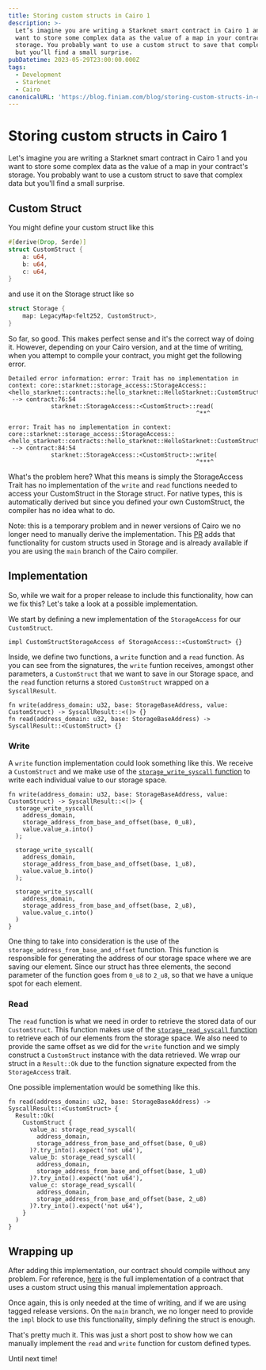 ```yaml
---
title: Storing custom structs in Cairo 1
description: >-
  Let’s imagine you are writing a Starknet smart contract in Cairo 1 and you
  want to store some complex data as the value of a map in your contract’s
  storage. You probably want to use a custom struct to save that complex data
  but you’ll find a small surprise.
pubDatetime: 2023-05-29T23:00:00.000Z
tags:
  - Development
  - Starknet
  - Cairo
canonicalURL: 'https://blog.finiam.com/blog/storing-custom-structs-in-cairo-1'
---
```


# Storing custom structs in Cairo 1

Let's imagine you are writing a Starknet smart contract in Cairo 1 and you want to store some complex data as the value of a map in your contract's storage. You probably want to use a custom struct to save that complex data but you'll find a small surprise.

## Custom Struct

You might define your custom struct like this

```rust
#[derive(Drop, Serde)]
struct CustomStruct {
    a: u64,
    b: u64,
    c: u64,
}
```

and use it on the Storage struct like so

```rust
struct Storage {
    map: LegacyMap<felt252, CustomStruct>,
}
```

So far, so good. This makes perfect sense and it's the correct way of doing it.
However, depending on your Cairo version, and at the time of writing, when you attempt to compile your contract, you might get the following error.

```rust!
Detailed error information: error: Trait has no implementation in context: core::starknet::storage_access::StorageAccess::<hello_starknet::contracts::hello_starknet::HelloStarknet::CustomStruct>
 --> contract:76:54
            starknet::StorageAccess::<CustomStruct>::read(
                                                     ^**^

error: Trait has no implementation in context: core::starknet::storage_access::StorageAccess::<hello_starknet::contracts::hello_starknet::HelloStarknet::CustomStruct>
 --> contract:84:54
            starknet::StorageAccess::<CustomStruct>::write(
                                                     ^***^
```

What's the problem here? What this means is simply the StorageAccess Trait has no implementation of the `write` and `read` functions needed to access your CustomStruct in the Storage struct. For native types, this is automatically derived but since you defined your own CustomStruct, the compiler has no idea what to do.

Note: this is a temporary problem and in newer versions of Cairo we no longer need to manually derive the implementation. This [PR](https://github.com/starkware-libs/cairo/pull/3062) adds that functionality for custom structs used in Storage and is already available if you are using the `main` branch of the Cairo compiler.

## Implementation

So, while we wait for a proper release to include this functionality, how can we fix this? Let's take a look at a possible implementation.

We start by defining a new implementation of the `StorageAccess` for our `CustomStruct`.

```rust!
impl CustomStructStorageAccess of StorageAccess::<CustomStruct> {}
```

Inside, we define two functions, a `write` function and a `read` function. As you can see from the signatures, the `write` funtion receives, amongst other parameters, a `CustomStruct` that we want to save in our Storage space, and the `read` function returns a stored `CustomStruct` wrapped on a `SyscallResult`.

```rust!
fn write(address_domain: u32, base: StorageBaseAddress, value: CustomStruct) -> SyscallResult::<()> {}
fn read(address_domain: u32, base: StorageBaseAddress) -> SyscallResult::<CustomStruct> {}
```

### Write

A `write` function implementation could look something like this. We receive a `CustomStruct` and we make use of the [`storage_write_syscall` function](https://docs.starknet.io/documentation/architecture_and_concepts/Contracts/system-calls-cairo1/#storage_write) to write each individual value to our storage space.

```rust!
fn write(address_domain: u32, base: StorageBaseAddress, value: CustomStruct) -> SyscallResult::<()> {
  storage_write_syscall(
    address_domain,
    storage_address_from_base_and_offset(base, 0_u8),
    value.value_a.into()
  );

  storage_write_syscall(
    address_domain,
    storage_address_from_base_and_offset(base, 1_u8),
    value.value_b.into()
  );

  storage_write_syscall(
    address_domain,
    storage_address_from_base_and_offset(base, 2_u8),
    value.value_c.into()
  )
}
```

One thing to take into consideration is the use of the `storage_address_from_base_and_offset` function. This function is responsible for generating the address of our storage space where we are saving our element. Since our struct has three elements, the second parameter of the function goes from `0_u8` to `2_u8`, so that we have a unique spot for each element.

### Read

The `read` function is what we need in order to retrieve the stored data of our `CustomStruct`. This function makes use of the [`storage_read_syscall` function](https://docs.starknet.io/documentation/architecture_and_concepts/Contracts/system-calls-cairo1/#storage_read) to retrieve each of our elements from the storage space. We also need to provide the same offset as we did for the `write` function and we simply construct a `CustomStruct` instance with the data retrieved. We wrap our struct in a `Result::Ok` due to the function signature expected from the `StorageAccess` trait.

One possible implementation would be something like this.

```rust!
fn read(address_domain: u32, base: StorageBaseAddress) -> SyscallResult::<CustomStruct> {
  Result::Ok(
    CustomStruct {
      value_a: storage_read_syscall(
        address_domain,
        storage_address_from_base_and_offset(base, 0_u8)
      )?.try_into().expect('not u64'),
      value_b: storage_read_syscall(
        address_domain,
        storage_address_from_base_and_offset(base, 1_u8)
      )?.try_into().expect('not u64'),
      value_c: storage_read_syscall(
        address_domain,
        storage_address_from_base_and_offset(base, 2_u8)
      )?.try_into().expect('not u64'),
    }
  )
}
```

## Wrapping up

After adding this implementation, our contract should compile without any problem. For reference, [here](https://gist.github.com/DavideSilva/2c3f604bca6df00551c711eecfaf687f) is the full implementation of a contract that uses a custom struct using this manual implementation approach.

Once again, this is only needed at the time of writing, and if we are using tagged release versions. On the `main` branch, we no longer need to provide the `impl` block to use this functionality, simply defining the struct is enough.

That's pretty much it. This was just a short post to show how we can manually implement the `read` and `write` function for custom defined types.

Until next time!
